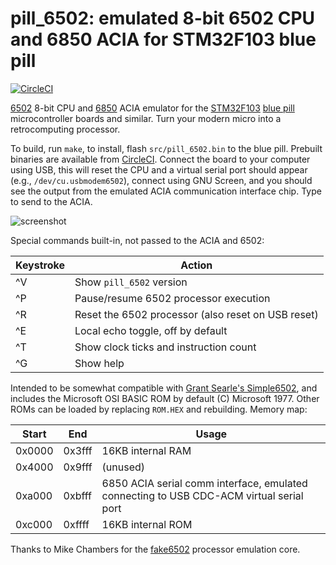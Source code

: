 # pill\_6502: emulated 8-bit 6502 CPU and 6850 ACIA for STM32F103 blue pill

[![CircleCI](https://circleci.com/gh/satoshinm/pill_6502.svg?style=svg)](https://circleci.com/gh/satoshinm/pill_6502)

[6502](https://en.wikipedia.org/wiki/MOS_Technology_6502) 8-bit CPU and
[6850](http://www.cpcwiki.eu/imgs/3/3f/MC6850.pdf) ACIA emulator for the
[STM32F103](https://www.reddit.com/r/stm32f103/) [blue pill](http://wiki.stm32duino.com/index.php?title=Blue_Pill)
microcontroller boards and similar. Turn your modern micro into a retrocomputing processor.

To build, run `make`, to install, flash `src/pill_6502.bin` to the blue pill.
Prebuilt binaries are available from [CircleCI](https://circleci.com/gh/satoshinm/pill_6502/).
Connect the board to your computer using USB, this will reset the CPU
and a virtual serial port should appear (e.g., `/dev/cu.usbmodem6502`),
connect using GNU Screen, and you should see the output from the emulated
ACIA communication interface chip. Type to send to the ACIA.

![screenshot](https://user-images.githubusercontent.com/26856618/34910886-d1869f5e-f872-11e7-8dd9-e034348619dd.png)

Special commands built-in, not passed to the ACIA and 6502:

| Keystroke | Action |
| --------- | ------ |
| ^V | Show `pill_6502` version |
| ^P | Pause/resume 6502 processor execution |
| ^R | Reset the 6502 processor (also reset on USB reset) |
| ^E | Local echo toggle, off by default |
| ^T | Show clock ticks and instruction count |
| ^G | Show help |

Intended to be somewhat compatible with [Grant Searle's Simple6502](http://searle.hostei.com/grant/6502/Simple6502.html),
and includes the Microsoft OSI BASIC ROM by default (C) Microsoft 1977. Other ROMs can be loaded
by replacing `ROM.HEX` and rebuilding. Memory map:

| Start  | End    | Usage |
| ------ | ------ | ----- |
| 0x0000 | 0x3fff | 16KB internal RAM |
| 0x4000 | 0x9fff | (unused) |
| 0xa000 | 0xbfff | 6850 ACIA serial comm interface, emulated connecting to USB CDC-ACM virtual serial port |
| 0xc000 | 0xffff | 16KB internal ROM |

Thanks to Mike Chambers for the [fake6502](http://rubbermallet.org/fake6502.c) processor emulation core.
